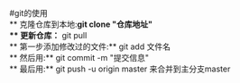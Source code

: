 #git的使用<br/>
** 克隆仓库到本地:**git clone "仓库地址"<br/>
** 更新仓库：** git pull<br/>
** 第一步添加修改过的文件:** git add 文件名<br/>
** 然后用:** git commit -m "提交信息"<br/>
** 最后用:** git push -u origin master 来合并到主分支master<br/>
